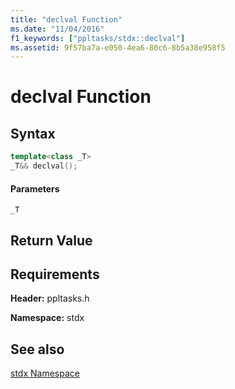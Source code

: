 ```yaml
---
title: "declval Function"
ms.date: "11/04/2016"
f1_keywords: ["ppltasks/stdx::declval"]
ms.assetid: 9f57ba7a-e050-4ea6-80c6-8b5a38e958f5
---
```

# declval Function

## Syntax

```cpp
template<class _T>
_T&& declval();
```

#### Parameters

`_T`

## Return Value

## Requirements

**Header:** ppltasks.h

**Namespace:** stdx

## See also

[stdx Namespace](stdx-namespace.md)
